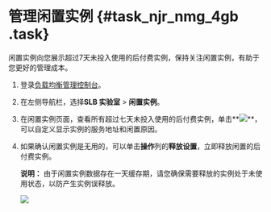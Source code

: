 # 管理闲置实例 {#task_njr_nmg_4gb .task}

闲置实例向您展示超过7天未投入使用的后付费实例，保持关注闲置实例，有助于您更好的管理成本。

1.  登录[负载均衡管理控制台](https://slb.console.aliyun.com/slb)。 
2.  在左侧导航栏，选择**SLB 实验室** \> **闲置实例**。 
3.  在闲置实例页面，查看所有超过七天未投入使用的后付费实例，单击**![](http://static-aliyun-doc.oss-cn-hangzhou.aliyuncs.com/assets/img/119747/155953558338070_zh-CN.png)**，可以自定义显示实例的服务地址和闲置原因。 
4.  如果确认闲置实例是无用的，可以单击**操作**列的**释放设置**，立即释放闲置的后付费实例。 

    **说明：** 由于闲置实例数据存在一天缓存期，请您确保需要释放的实例处于未使用状态，以防产生实例误释放。

    ![](http://static-aliyun-doc.oss-cn-hangzhou.aliyuncs.com/assets/img/119747/155953558338074_zh-CN.png)


